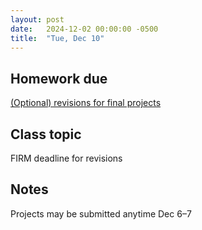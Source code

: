 ```yaml
---
layout: post
date:   2024-12-02 00:00:00 -0500
title:  "Tue, Dec 10"
---
```


## Homework due

[(Optional) revisions for final projects](/compositions/final)

## Class topic

FIRM deadline for revisions

## Notes

Projects may be submitted anytime Dec 6–7